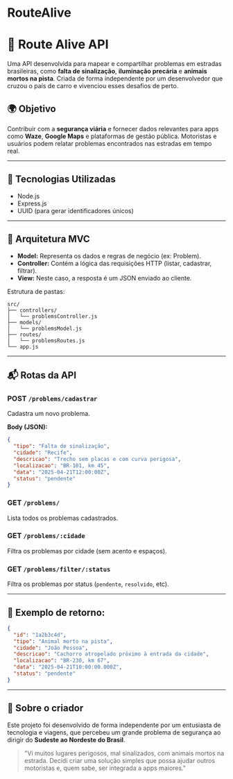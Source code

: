 # RouteAlive
# 🚦 Route Alive API

Uma API desenvolvida para mapear e compartilhar problemas em estradas brasileiras, como **falta de sinalização**, **iluminação precária** e **animais mortos na pista**. Criada de forma independente por um desenvolvedor que cruzou o país de carro e vivenciou esses desafios de perto.

## 🌍 Objetivo
Contribuir com a **segurança viária** e fornecer dados relevantes para apps como **Waze**, **Google Maps** e plataformas de gestão pública. Motoristas e usuários podem relatar problemas encontrados nas estradas em tempo real.

---

## 🔧 Tecnologias Utilizadas
- Node.js
- Express.js
- UUID (para gerar identificadores únicos)

---

## 🧠 Arquitetura MVC

- **Model:** Representa os dados e regras de negócio (ex: Problem).
- **Controller:** Contém a lógica das requisições HTTP (listar, cadastrar, filtrar).
- **View:** Neste caso, a resposta é um JSON enviado ao cliente.

Estrutura de pastas:
```
src/
├── controllers/
│   └── problemsController.js
├── models/
│   └── problemsModel.js
├── routes/
│   └── problemsRoutes.js
└── app.js
```

---

## 📬 Rotas da API

### POST `/problems/cadastrar`
Cadastra um novo problema.

**Body (JSON):**
```json
{
  "tipo": "Falta de sinalização",
  "cidade": "Recife",
  "descricao": "Trecho sem placas e com curva perigosa",
  "localizacao": "BR-101, km 45",
  "data": "2025-04-21T12:00:00Z",
  "status": "pendente"
}
```

### GET `/problems/`
Lista todos os problemas cadastrados.

### GET `/problems/:cidade`
Filtra os problemas por cidade (sem acento e espaços).

### GET `/problems/filter/:status`
Filtra os problemas por status (`pendente`, `resolvido`, etc).

---

## 📌 Exemplo de retorno:
```json
{
  "id": "1a2b3c4d",
  "tipo": "Animal morto na pista",
  "cidade": "João Pessoa",
  "descricao": "Cachorro atropelado próximo à entrada da cidade",
  "localizacao": "BR-230, km 67",
  "data": "2025-04-21T10:00:00.000Z",
  "status": "pendente"
}
```

---

## 🙋 Sobre o criador
Este projeto foi desenvolvido de forma independente por um entusiasta de tecnologia e viagens, que percebeu um grande problema de segurança ao dirigir do **Sudeste ao Nordeste do Brasil**.

> "Vi muitos lugares perigosos, mal sinalizados, com animais mortos na estrada. Decidi criar uma solução simples que possa ajudar outros motoristas e, quem sabe, ser integrada a apps maiores."

